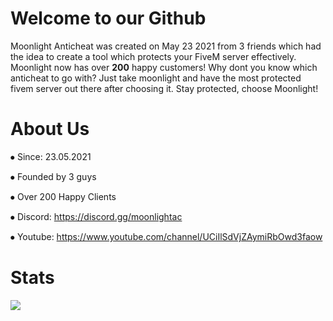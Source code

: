 # Welcome to our Github

Moonlight Anticheat was created on May 23 2021 from 3 friends which had the idea to create a tool which protects your FiveM server effectively. Moonlight now has over **200** happy customers! Why dont you know which anticheat to go with? Just take moonlight and have the most protected fivem server out there after choosing it. Stay protected, choose Moonlight!

# About Us


⦁ Since: 23.05.2021

⦁ Founded by 3 guys

⦁ Over 200 Happy Clients

⦁ Discord: https://discord.gg/moonlightac

⦁ Youtube: https://www.youtube.com/channel/UCiIlSdVjZAymiRbOwd3faow

# Stats

<a href="https://github.com/anuraghazra/github-readme-stats">
  <img align="center" src="https://github-readme-stats.vercel.app/api?username=moonlightanti&show_icons=true&theme=radical&repo=github-readme-stats" />
</a>

